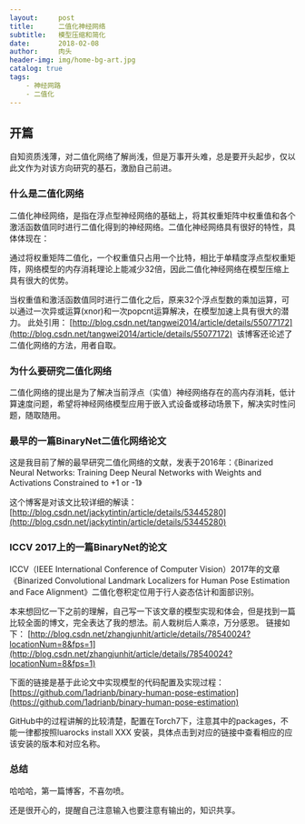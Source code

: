```yaml
---
layout:     post
title:      二值化神经网络
subtitle:   模型压缩和简化
date:       2018-02-08
author:     肉头
header-img: img/home-bg-art.jpg
catalog: true
tags:
    - 神经网路
    - 二值化
---
```


## 开篇

自知资质浅薄，对二值化网络了解尚浅，但是万事开头难，总是要开头起步，仅以此文作为对该方向研究的基石，激励自己前进。

### 什么是二值化网络

二值化神经网络，是指在浮点型神经网络的基础上，将其权重矩阵中权重值和各个激活函数值同时进行二值化得到的神经网络。二值化神经网络具有很好的特性，具体体现在：

通过将权重矩阵二值化，一个权重值只占用一个比特，相比于单精度浮点型权重矩阵，网络模型的内存消耗理论上能减少32倍，因此二值化神经网络在模型压缩上具有很大的优势。

当权重值和激活函数值同时进行二值化之后，原来32个浮点型数的乘加运算，可以通过一次异或运算(xnor)和一次popcnt运算解决，在模型加速上具有很大的潜力。
此处引用：
[http://blog.csdn.net/tangwei2014/article/details/55077172](http://blog.csdn.net/tangwei2014/article/details/55077172)  该博客还论述了二值化网络的方法，用者自取。

### 为什么要研究二值化网络

二值化网络的提出是为了解决当前浮点（实值）神经网络存在的高内存消耗，低计算速度问题，希望将神经网络模型应用于嵌入式设备或移动场景下，解决实时性问题，随取随用。

### 最早的一篇BinaryNet二值化网络论文
这是我目前了解的最早研究二值化网络的文献，发表于2016年：《Binarized Neural Networks: Training Deep Neural Networks with Weights and Activations Constrained to +1 or -1》

这个博客是对该文比较详细的解读：
[http://blog.csdn.net/jackytintin/article/details/53445280](http://blog.csdn.net/jackytintin/article/details/53445280)

### ICCV 2017上的一篇BinaryNet的论文

ICCV（IEEE International Conference of Computer Vision）2017年的文章《Binarized Convolutional Landmark Localizers for Human Pose Estimation and Face Alignment》二值化卷积定位用于行人姿态估计和面部识别。

本来想回忆一下之前的理解，自己写一下该文章的模型实现和体会，但是找到一篇比较全面的博文，完全表达了我的想法。前人栽树后人乘凉，万分感恩。
链接如下：
[http://blog.csdn.net/zhangjunhit/article/details/78540024?locationNum=8&fps=1](http://blog.csdn.net/zhangjunhit/article/details/78540024?locationNum=8&fps=1)

下面的链接是基于此论文中实现模型的代码配置及实现过程：
[https://github.com/1adrianb/binary-human-pose-estimation](https://github.com/1adrianb/binary-human-pose-estimation)

GitHub中的过程讲解的比较清楚，配置在Torch7下，注意其中的packages，不能一律都按照luarocks install XXX  安装，具体点击到对应的链接中查看相应的应该安装的版本和对应名称。

### 总结 

哈哈哈，第一篇博客，不喜勿喷。

还是很开心的，提醒自己注意输入也要注意有输出的，知识共享。

